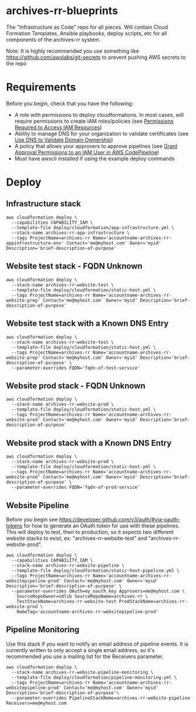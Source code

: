 # archives-rr-blueprints
The "Infrastructure as Code" repo for all pieces. Will contain Cloud Formation Templates, Ansible playbooks, deploy scripts, etc for all components of the archives-rr system.

Note: It is highly recommended you use something like https://github.com/awslabs/git-secrets to prevent pushing AWS secrets to the repo

# Requirements
Before you begin, check that you have the following:
  - A role with permissions to deploy cloudformations. In most cases, will require permissions to create IAM roles/policies (see [Permissions Required to Access IAM Resources](https://docs.aws.amazon.com/IAM/latest/UserGuide/access_permissions-required.html))
  - Ability to manage DNS for your organization to validate certificates (see [Use DNS to Validate Domain Ownership](https://docs.aws.amazon.com/acm/latest/userguide/gs-acm-validate-dns.html))
  - A policy that allows your approvers to approve pipelines (see [Grant Approval Permissions to an IAM User in AWS CodePipeline](https://docs.aws.amazon.com/codepipeline/latest/userguide/approvals-iam-permissions.html))
  - Must have awscli installed if using the example deploy commands

# Deploy
## Infrastructure stack
```console
aws cloudformation deploy \
  --capabilities CAPABILITY_IAM \
  --template-file deploy/cloudformation/app-infrastructure.yml \
  --stack-name archives-rr-app-infrastructure \
  --tags ProjectName=archives-rr Name='accountname-archives-rr-appinfrastructure-env' Contact='me@myhost.com' Owner='myid' Description='brief-description-of-purpose'
```
## Website test stack - FQDN Unknown
```console
aws cloudformation deploy \
  --stack-name archives-rr-website-test \
  --template-file deploy/cloudformation/static-host.yml \
  --tags ProjectName=archives-rr Name='accountname-archives-rr-website-prep' Contact='me@myhost.com' Owner='myid' Description='brief-description-of-purpose'
```
## Website test stack with a Known DNS Entry
```console
aws cloudformation deploy \
  --stack-name archives-rr-website-test \
  --template-file deploy/cloudformation/static-host.yml \
  --tags ProjectName=archives-rr Name='accountname-archives-rr-website-prep' Contact='me@myhost.com' Owner='myid' Description='brief-description-of-purpose' \
  --parameter-overrides FQDN='fqdn-of-test-service'
```  
## Website prod stack - FQDN Unknown
```console
aws cloudformation deploy \
  --stack-name archives-rr-website-prod \
  --template-file deploy/cloudformation/static-host.yml \
  --tags ProjectName=archives-rr Name='accountname-archives-rr-website-prod' Contact='me@myhost.com' Owner='myid' Description='brief-description-of-purpose'
```
## Website prod stack with a Known DNS Entry
```console
aws cloudformation deploy \
  --stack-name archives-rr-website-prod \
  --template-file deploy/cloudformation/static-host.yml \
  --tags ProjectName=archives-rr Name='accountname-archives-rr-website-prod' Contact='me@myhost.com' Owner='myid' Description='brief-description-of-purpose' \
  --parameter-overrides FQDN='fqdn-of-prod-service'
```
## Website Pipeline
Before you begin see https://developer.github.com/v3/auth/#via-oauth-tokens for how to generate an OAuth token for use with these pipelines. This will deploy to test, then to production, so it expects two different website stacks to exist, ex: "archives-rr-website-test" and "archives-rr-website-prod".

```console
aws cloudformation deploy \
  --capabilities CAPABILITY_IAM \
  --stack-name archives-rr-website-pipeline \
  --template-file deploy/cloudformation/static-host-pipeline.yml \
  --tags ProjectName=archives-rr Name='accountname-archives-rr-websitepipeline-prod' Contact='me@myhost.com' Owner='myid' Description='brief-description-of-purpose' \
  --parameter-overrides OAuth=my_oauth_key Approvers=me@myhost.com \
    SourceRepoOwner=ndlib SourceRepoName=archives-rr \
    TestStackName=archives-rr-website-test ProdStackName=archives-rr-website-prod \
    NameTag='accountname-archives-rr-websitepipeline-prod'
```

## Pipeline Monitoring
Use this stack if you want to notify an email address of pipeline events. It is currently written to only accept a single email address, so it's recommended you use a mailing list for the Receivers parameter.

```console
aws cloudformation deploy \
  --stack-name archives-rr-website-pipeline-monitoring \
  --template-file deploy/cloudformation/pipeline-monitoring.yml \
  --tags ProjectName=archives-rr Name='accountname-archives-rr-websitepipeline-prod' Contact='me@myhost.com' Owner='myid' Description='brief-description-of-purpose'\
  --parameter-overrides PipelineStackName=archives-rr-website-pipeline Receivers=me@myhost.com
```
